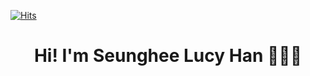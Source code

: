 [![Hits](https://hits.seeyoufarm.com/api/count/incr/badge.svg?url=https%3A%2F%2Fgithub.com%2Fchengxxi&count_bg=%235874CB&title_bg=%23B7BBBE&icon=&icon_color=%23E3E2E2&title=hits&edge_flat=false)](https://hits.seeyoufarm.com)

<h1 align="center">Hi! I'm Seunghee Lucy Han  👩🏻‍💻 </h1>
